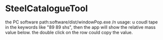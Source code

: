 # SteelCatalogueTool
the PC software path:software/dist/windowPop.exe /n
usage: u coudl tape in the keywords like "89 89 shs", then the app will show the relative mass value below.
the double click on the row could copy the value.
